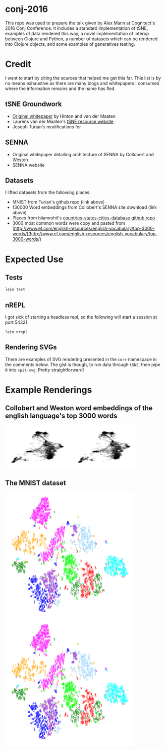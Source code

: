 # conj-2016

This repo was used to prepare the talk given by Alex Mann at Cognitect's 2016 Conj Conference. It includes a standard implementation of tSNE, examples of data rendered this way, a novel implementation of interop between Clojure and Python, a number of datasets which can be rendered into Clojure objects, and some examples of generatives testing.

# Credit
I want to start by citing the sources that helped me get this far. This list is by no means exhaustive as there are many blogs and whitepapers I consumed where the information remains and the name has fled.

## tSNE Groundwork
- [Original whitepaper](https://lvdmaaten.github.io/publications/papers/MachLearn_2012.pdf) by Hinton and van der Maaten
- Laurens van der Maaten's [tSNE resource website](https://lvdmaaten.github.io/tsne/)
- Joseph Turian's modifications for

## SENNA
- Original whitepaper detailing architecture of SENNA by Collobert and Weston
- SENNA website

## Datasets
I lifted datasets from the following places:
- MNIST from Turian's github repo (link above)
- 130000 Word embeddings from Collobert's SENNA site download (link above)
- Places from hiiamrohit's [countries-states-cities-database github repo](https://github.com/hiiamrohit/Countries-States-Cities-database)
- 3000 most common words were copy and pasted from [http://www.ef.com/english-resources/english-vocabulary/top-3000-words/](http://www.ef.com/english-resources/english-vocabulary/top-3000-words/)

# Expected Use
## Tests

```bash
lein test
```

## nREPL
I got sick of starting a headless repl, so the following will start a session at port 54321.

```
lein nrepl
```

## Rendering SVGs
There are examples of SVG rendering presented in the `core` namespace in the comments below. The gist is though, to run data through `tSNE`, then pipe it into `spit-svg`. Pretty straightforward!

# Example Renderings
## Collobert and Weston word embeddings of the english language's top 3000 words

![Alt text](https://raw.githubusercontent.com/AlexanderMann/conj-2016/master/renderings/dali.words-small.svg)
<img src="https://raw.githubusercontent.com/AlexanderMann/conj-2016/master/renderings/dali.words-small.svg">

## The MNIST dataset

![Alt text](https://raw.githubusercontent.com/AlexanderMann/conj-2016/master/renderings/dali.mnist-1.svg)
<img src="https://raw.githubusercontent.com/AlexanderMann/conj-2016/master/renderings/dali.mnist-1.svg">

